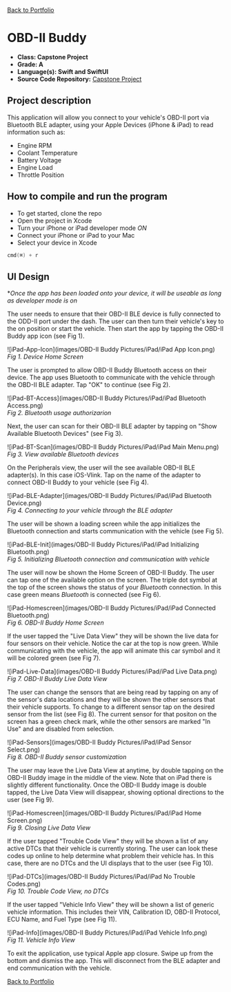 [Back to Portfolio](./)

OBD-II Buddy
===============

-   **Class: Capstone Project** 
-   **Grade: A** 
-   **Language(s): Swift and SwiftUI** 
-   **Source Code Repository:** [Capstone Project](https://github.com/rbsquires/CSU-Capstone-Project)

## Project description

This application will allow you connect to your vehicle's OBD-II port via Bluetooth BLE adapter, using your Apple Devices (iPhone & iPad) to read information such as:
- Engine RPM
- Coolant Temperature
- Battery Voltage
- Engine Load
- Throttle Position

## How to compile and run the program

- To get started, clone the repo
- Open the project in Xcode
- Turn your iPhone or iPad developer mode *ON*
- Connect your iPhone or iPad to your Mac
- Select your device in Xcode

```Swift
cmd(⌘) + r
```

## UI Design

**Once the app has been loaded onto your device, it will be useable as long as developer mode is on*

The user needs to  ensure that their OBD-II BLE device is fully connected to the ODD-II port under the dash. The user can then turn their vehicle's key to the on position or start the vehicle. Then start the app by tapping the OBD-II Buddy app icon (see Fig 1).

![iPad-App-Icon](images/OBD-II Buddy Pictures/iPad/iPad App Icon.png)  
*Fig 1. Device Home Screen*

The user is prompted to allow OBD-II Buddy Bluetooth access on their device. The app uses Bluetooth to communicate with the vehicle through the OBD-II BLE adapter. Tap "OK" to continue (see Fig 2).

![iPad-BT-Access](images/OBD-II Buddy Pictures/iPad/iPad Bluetooth Access.png)  
*Fig 2. Bluetooth usage authorizarion*

Next, the user can scan for their OBD-II BLE adapter by tapping on "Show Available Bluetooth Devices" (see Fig 3).

![iPad-BT-Scan](images/OBD-II Buddy Pictures/iPad/iPad Main Menu.png)  
*Fig 3. View available Bluetooth devices*

On the Peripherals view, the user will the see available OBD-II BLE adapter(s). In this case iOS-Vlink. Tap on the name of the adapter to connect OBD-II Buddy to your vehicle (see Fig 4).

![iPad-BLE-Adapter](images/OBD-II Buddy Pictures/iPad/iPad Bluetooth Device.png)  
*Fig 4. Connecting to your vehicle through the BLE adapter*

The user will be shown a loading screen while the app initializes the Bluetooth connection and starts communication with the vehicle (see Fig 5).

![iPad-BLE-Init](images/OBD-II Buddy Pictures/iPad/iPad Initializing Bluetooth.png)  
*Fig 5. Initializing Bluetooth connection and communication with vehicle*

The user will now be shown the Home Screen of OBD-II Buddy. The user can tap one of the available option on the screen. The triple dot symbol at the top of the screen shows the status of your *Bluetooth* connection. In this case green means *Bluetooth* is connected (see Fig 6).

![iPad-Homescreen](images/OBD-II Buddy Pictures/iPad/iPad Connected Bluetooth.png)  
*Fig 6. OBD-II Buddy Home Screen*

If the user tapped the "Live Data View" they will be shown the live data for four sensors on their vehicle. Notice the car at the top is now green. While communicating with the vehicle, the app will animate this car symbol and it will be colored green (see Fig 7).

![iPad-Live-Data](images/OBD-II Buddy Pictures/iPad/iPad Live Data.png)  
*Fig 7. OBD-II Buddy Live Data View*

The user can change the sensors that are being read by tapping on any of the sensor's data locations and they will be shown the other sensors that their vehicle supports. To change to a different sensor tap on the desired sensor from the list (see Fig 8). The current sensor for that positon on the screen has a green check mark, while the other sensors are marked "In Use" and are disabled from selection.

![iPad-Sensors](images/OBD-II Buddy Pictures/iPad/iPad Sensor Select.png)  
*Fig 8. OBD-II Buddy sensor customization*

The user may leave the Live Data View at anytime, by double tapping on the OBD-II Buddy image in the middle of the view. Note that on iPad there is slightly different functionality. Once the OBD-II Buddy image is double tapped, the Live Data View will disappear, showing optional directions to the user (see Fig 9).

![iPad-Homescreen](images/OBD-II Buddy Pictures/iPad/iPad Home Screen.png)  
*Fig 9. Closing Live Data View*

If the user tapped "Trouble Code View" they will be shown a list of any active DTCs that their vehicle is currently storing. The user can look these codes up online to help determine what problem their vehicle has. In this case, there are no DTCs and the UI displays that to the user (see Fig 10).

![iPad-DTCs](images/OBD-II Buddy Pictures/iPad/iPad No Trouble Codes.png)  
*Fig 10. Trouble Code View, no DTCs*

If the user tapped "Vehicle Info View" they will be shown a list of generic vehicle information. This includes their VIN, Calibration ID, OBD-II Protocol, ECU Name, and Fuel Type (see Fig 11).

![iPad-Info](images/OBD-II Buddy Pictures/iPad/iPad Vehicle Info.png)  
*Fig 11. Vehicle Info View*

To exit the application, use typical Apple app closure. Swipe up from the bottom and dismiss the app. This will disconnect from the BLE adapter and end communication with the vehicle.

[Back to Portfolio](./)
